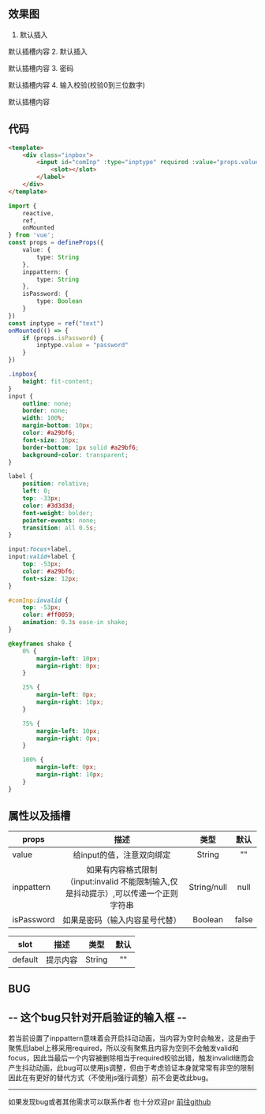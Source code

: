 ## 效果图 ##
1. 默认插入

  <binput :needAnimation="false">默认插槽内容</binput>
2. 默认插入
  
  <binput :value="'绑定value'">默认插槽内容</binput>
3. 密码
  
  <binput :isPassword="true">默认插槽内容</binput>
4. 输入校验(校验0到三位数字)
  
  <binput :inppattern="'[0-9]{0,3}'">默认插槽内容</binput>
## 代码 ##
```html
<template>
    <div class="inpbox">
        <input id="comInp" :type="inptype" required :value="props.value" :pattern="props.inppattern" /><label>
            <slot></slot>
        </label>
    </div>
</template>
```
```typescript
import {
    reactive,
    ref,
    onMounted
} from 'vue';
const props = defineProps({
    value: {
        type: String
    },
    inppattern: {
        type: String
    },
    isPassword: {
        type: Boolean
    }
})
const inptype = ref("text")
onMounted(() => {
    if (props.isPassword) {
        inptype.value = "password"
    }
})
```
```css
.inpbox{
    height: fit-content;
}
input {
    outline: none;
    border: none;
    width: 100%;
    margin-bottom: 10px;
    color: #a29bf6;
    font-size: 16px;
    border-bottom: 1px solid #a29bf6;
    background-color: transparent;
}

label {
    position: relative;
    left: 0;
    top: -33px;
    color: #3d3d3d;
    font-weight: bolder;
    pointer-events: none;
    transition: all 0.5s;
}

input:focus+label,
input:valid+label {
    top: -53px;
    color: #a29bf6;
    font-size: 12px;
}

#comInp:invalid {
    top: -53px;
    color: #ff0059;
    animation: 0.3s ease-in shake;
}

@keyframes shake {
    0% {
        margin-left: 10px;
        margin-right: 0px;
    }

    25% {
        margin-left: 0px;
        margin-right: 10px;
    }

    75% {
        margin-left: 10px;
        margin-right: 0px;
    }

    100% {
        margin-left: 0px;
        margin-right: 10px;
    }
}
```
## 属性以及插槽 ##

|    props  |  描述 |类型    |默认|
|  -------  | :---------: | :---: |:---: |
|   value   |给input的值，注意双向绑定   |String|""    |
|inppattern |如果有内容格式限制（input:invalid 不能限制输入,仅是抖动提示）,可以传递一个正则字符串|String/null|null|
|isPassword |如果是密码（输入内容星号代替）| Boolean|false|

|    slot  |  描述 |类型    |默认|
|  -------  | :---------: | :---: |:---: |
|   default   |提示内容   |String |""|


## BUG ##
-- 这个bug只针对开启验证的输入框 --
-----
若当前设置了inppattern意味着会开启抖动动画，当内容为空时会触发，这是由于聚焦后label上移采用required，所以没有聚焦且内容为空则不会触发valid和focus，因此当最后一个内容被删除相当于required校验出错，触发invalid继而会产生抖动动画，此bug可以使用js调整，但由于考虑验证本身就常常有非空的限制因此在有更好的替代方式（不使用js强行调整）前不会更改此bug。  

-----
如果发现bug或者其他需求可以联系作者
也十分欢迎pr
[前往github](https://github.com/Bayn-Web/bcomponent)